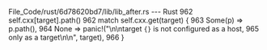 File_Code/rust/6d78620bd7/lib/lib_after.rs --- Rust
962         self.cxx[target].path()                                                                                                                          962         match self.cxx.get(target) {
                                                                                                                                                             963             Some(p) => p.path(),
                                                                                                                                                             964             None => panic!("\n\ntarget `{}` is not configured as a host,
                                                                                                                                                             965                             only as a target\n\n", target),
                                                                                                                                                             966         }

